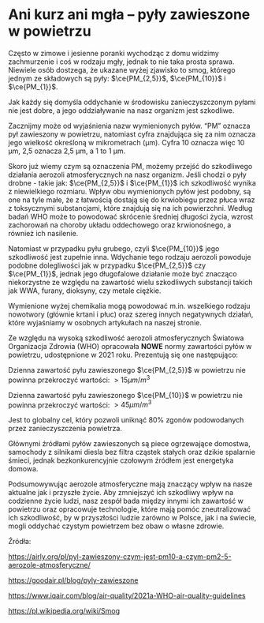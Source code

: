 # **Ani kurz ani mgła – pyły zawieszone w powietrzu**

Często w zimowe i jesienne poranki wychodząc z domu widzimy zachmurzenie i coś w rodzaju mgły, jednak to nie taka prosta sprawa. Niewiele osób dostzega, że ukazane wyżej zjawisko to smog, którego jednym ze składowych są pyły: $\ce{PM_{2,5}}$, $\ce{PM_{10}}$ i $\ce{PM_{1}}$.

Jak każdy się domyśla oddychanie w środowisku zanieczyszczonym pyłami nie jest dobre, a jego oddziaływanie na nasz organizm jest szkodliwe.

Zacznijmy może od wyjaśnienia nazw wymienionych pyłów. &#8220;PM&#8221; oznacza pył zawieszony w powietrzu, natomiast cyfra znajdująca się za nim oznacza jego wielkość określoną w mikrometrach (μm). Cyfra 10 oznacza więc 10 μm, 2,5 oznacza 2,5 μm, a 1 to 1 μm.

Skoro już wiemy czym są oznaczenia PM, możemy przejść do szkodliwego działania aerozoli atmosferycznych na nasz organizm. Jeśli chodzi o pyły drobne - takie jak: $\ce{PM_{2,5}}$ i $\ce{PM_{1}}$ ich szkodliwość wynika z niewielkiego rozmiaru. Wpływ obu wymienionych pyłów jest podobny, są one na tyle małe, że z łatwością dostają się do krwiobiegu przez płuca wraz z toksycznymi substancjami, które znajdują się na ich powierzchni. Według badań WHO może to powodować skrócenie średniej długości życia, wzrost zachorowań na choroby układu oddechowego oraz krwionośnego, a również ich nasilenie.

Natomiast w przypadku pyłu grubego, czyli $\ce{PM_{10}}$ jego szkodliwość jest zupełnie inna. Wdychanie tego rodzaju aerozoli powoduje podobne dolegliwości jak w przypadku $\ce{PM_{2,5}}$ czy $\ce{PM_{1}}$, jednak jego długofalowe działanie może być znacząco niekorzystne ze względu na zawartość wielu szkodliwych substancji takich jak WWA, furany, dioksyny, czy metale ciężkie. 

Wymienione wyżej chemikalia mogą powodować m.in. wszelkiego rodzaju nowotwory (głównie krtani i płuc) oraz szereg innych negatywnych działań, które wyjaśniamy w osobnych artykułach na naszej stronie.

Ze względu na wysoką szkodliwość aerozoli atmosferycznych Światowa Organizacja Zdrowia (WHO) opracowała **NOWE** normy zawartości pyłów w powietrzu, udostępnione w 2021 roku. Prezentują się one następująco:

Dzienna zawartość pyłu zawieszonego $\ce{PM_{2,5}}$ w powietrzu nie powinna przekroczyć wartości: $>15μm/m^3$ 

Dzienna zawartość pyłu zawieszonego $\ce{PM_{10}}$ w powietrzu nie powinna przekroczyć wartości: $>45μm/m^3$ 

Jest to globalny cel, który pozwoli uniknąć 80% zgonów podowodanych przez zanieczyszczenia powietrza.


Głównymi źródłami pyłów zawieszonych są piece ogrzewające domostwa, samochody z silnikami diesla bez filtra cząstek stałych oraz dzikie spalarnie śmieci, jednak bezkonkurencyjnie czołowym źródłem jest energetyka domowa.

Podsumowywując aerozole atmosferyczne mają znaczący wpływ na nasze aktualne jak i przyszłe życie. Aby zmniejszyć ich szkodliwy wpływ na codzienne życie ludzi, nasz zespół bada między innymi ich zawartość w powietrzu oraz opracowuje technologie, które mają pomóc zneutralizować ich szkodliwość, by w przyszłości ludzie zarówno w Polsce, jak i na świecie, mogli oddychać czystym powietrzem bez obaw o własne zdrowie.


Źródła:

https://airly.org/pl/pyl-zawieszony-czym-jest-pm10-a-czym-pm2-5-aerozole-atmosferyczne/

https://goodair.pl/blog/pyly-zawieszone

https://www.iqair.com/blog/air-quality/2021a-WHO-air-quality-guidelines

https://pl.wikipedia.org/wiki/Smog
